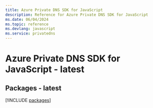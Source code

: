```yaml
---
title: Azure Private DNS SDK for JavaScript
description: Reference for Azure Private DNS SDK for JavaScript
ms.date: 06/04/2024
ms.topic: reference
ms.devlang: javascript
ms.service: privatedns
---
```

# Azure Private DNS SDK for JavaScript - latest
## Packages - latest
[!INCLUDE [packages](private-dns-index.md)]